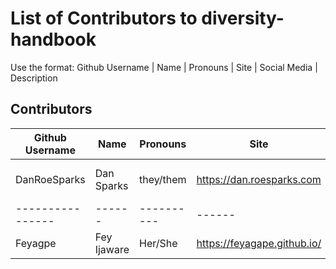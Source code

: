 # List of Contributors to diversity-handbook

Use the format:
Github Username | Name | Pronouns | Site | Social Media | Description


## Contributors
Github Username | Name | Pronouns | Site | Social Media | Description
----------------|------|----------|------|--------------|------------
DanRoeSparks | Dan Sparks | they/them | https://dan.roesparks.com | @DanRoeSparks | I'm just this guy, you know
----------------|------|----------|------|--------------|------------
Feyagpe | Fey Ijaware | Her/She | https://feyagape.github.io/ | @feyagape | Geronimo
